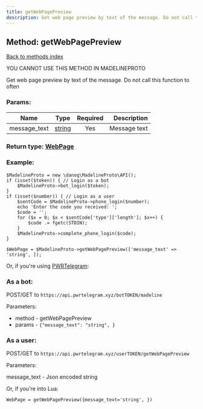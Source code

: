 ```yaml
---
title: getWebPagePreview
description: Get web page preview by text of the message. Do not call this function to often
---
```

## Method: getWebPagePreview  
[Back to methods index](index.md)


YOU CANNOT USE THIS METHOD IN MADELINEPROTO


Get web page preview by text of the message. Do not call this function to often

### Params:

| Name     |    Type       | Required | Description |
|----------|:-------------:|:--------:|------------:|
|message\_text|[string](../types/string.md) | Yes|Message text|


### Return type: [WebPage](../types/WebPage.md)

### Example:


```
$MadelineProto = new \danog\MadelineProto\API();
if (isset($token)) { // Login as a bot
    $MadelineProto->bot_login($token);
}
if (isset($number)) { // Login as a user
    $sentCode = $MadelineProto->phone_login($number);
    echo 'Enter the code you received: ';
    $code = '';
    for ($x = 0; $x < $sentCode['type']['length']; $x++) {
        $code .= fgetc(STDIN);
    }
    $MadelineProto->complete_phone_login($code);
}

$WebPage = $MadelineProto->getWebPagePreview(['message_text' => 'string', ]);
```

Or, if you're using [PWRTelegram](https://pwrtelegram.xyz):

### As a bot:

POST/GET to `https://api.pwrtelegram.xyz/botTOKEN/madeline`

Parameters:

* method - getWebPagePreview
* params - `{"message_text": "string", }`



### As a user:

POST/GET to `https://api.pwrtelegram.xyz/userTOKEN/getWebPagePreview`

Parameters:

message_text - Json encoded string



Or, if you're into Lua:

```
WebPage = getWebPagePreview({message_text='string', })
```

